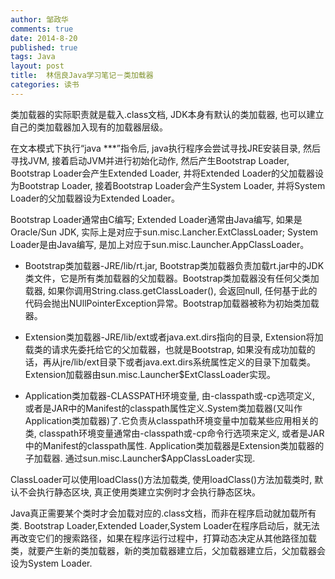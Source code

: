 ```yaml
---
author: 邹政华
comments: true
date: 2014-8-20
published: true 
tags: Java
layout: post
title:  林信良Java学习笔记－类加载器
categories: 读书 
---
```


类加载器的实际职责就是载入.class文档, JDK本身有默认的类加载器, 也可以建立自己的类加载器加入现有的加载器层级。

在文本模式下执行“java ***”指令后, java执行程序会尝试寻找JRE安装目录, 然后寻找JVM, 接着启动JVM并进行初始化动作, 然后产生Bootstrap Loader, Bootstrap Loader会产生Extended Loader, 并将Extended Loader的父加载器设为Bootstrap Loader, 接着Bootstrap Loader会产生System Loader, 并将System Loader的父加载器设为Extended Loader。


Bootstrap Loader通常由C编写; Extended Loader通常由Java编写, 如果是Oracle/Sun JDK, 实际上是对应于sun.misc.Lancher.ExtClassLoader; System Loader是由Java编写, 是加上对应于sun.misc.Launcher.AppClassLoader。


- Bootstrap类加载器-JRE/lib/rt.jar, Bootstrap类加载器负责加载rt.jar中的JDK类文件，它是所有类加载器的父加载器。Bootstrap类加载器没有任何父类加载器, 如果你调用String.class.getClassLoader(), 会返回null, 任何基于此的代码会抛出NUllPointerException异常。Bootstrap加载器被称为初始类加载器。

- Extension类加载器-JRE/lib/ext或者java.ext.dirs指向的目录, Extension将加载类的请求先委托给它的父加载器，也就是Bootstrap, 如果没有成功加载的话，再从jre/lib/ext目录下或者java.ext.dirs系统属性定义的目录下加载类。Extension加载器由sun.misc.Launcher$ExtClassLoader实现。

- Application类加载器-CLASSPATH环境变量, 由-classpath或-cp选项定义, 或者是JAR中的Manifest的classpath属性定义.System类加载器(又叫作Application类加载器)了.它负责从classpath环境变量中加载某些应用相关的类, classpath环境变量通常由-classpath或-cp命令行选项来定义, 或者是JAR中的Manifest的classpath属性. Application类加载器是Extension类加载器的子加载器. 通过sun.misc.Launcher$AppClassLoader实现.

ClassLoader可以使用loadClass()方法加载类, 使用loadClass()方法加载类时, 默认不会执行静态区块, 真正使用类建立实例时才会执行静态区块。

Java真正需要某个类时才会加载对应的.class文档，而非在程序启动就加载所有类. Bootstrap Loader,Extended Loader,System Loader在程序启动后，就无法再改变它们的搜索路径，如果在程序运行过程中，打算动态决定从其他路径加载类，就要产生新的类加载器，新的类加载器建立后，父加载器建立后，父加载器会设为System Loader.

